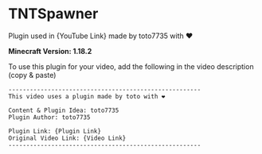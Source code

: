 # TNTSpawner

Plugin used in {YouTube Link} made by toto7735 with ❤

**Minecraft Version: 1.18.2**

To use this plugin for your video, add the following in the video description (copy & paste)

```
------------------------------------------------------
This video uses a plugin made by toto with ❤

Content & Plugin Idea: toto7735
Plugin Author: toto7735

Plugin Link: {Plugin Link}
Original Video Link: {Video Link}
------------------------------------------------------
```
